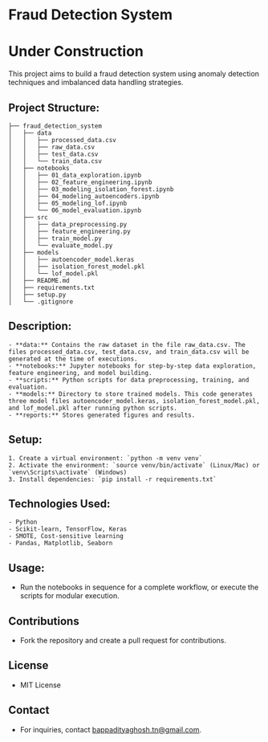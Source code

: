 # Fraud Detection System

# Under Construction

This project aims to build a fraud detection system using anomaly detection techniques and imbalanced data handling strategies.

## Project Structure:

```
├── fraud_detection_system
│   ├── data
│   │   ├── processed_data.csv
│   │   ├── raw_data.csv
│   │   ├── test_data.csv
│   │   └── train_data.csv
│   ├── notebooks
│   │   ├── 01_data_exploration.ipynb
│   │   ├── 02_feature_engineering.ipynb
│   │   ├── 03_modeling_isolation_forest.ipynb
│   │   ├── 04_modeling_autoencoders.ipynb
│   │   ├── 05_modeling_lof.ipynb
│   │   └── 06_model_evaluation.ipynb
│   ├── src
│   │   ├── data_preprocessing.py
│   │   ├── feature_engineering.py
│   │   ├── train_model.py
│   │   └── evaluate_model.py
│   ├── models
│   │   ├── autoencoder_model.keras
│   │   ├── isolation_forest_model.pkl
│   │   └── lof_model.pkl
│   ├── README.md
│   ├── requirements.txt
│   ├── setup.py
│   └── .gitignore
```

## Description:
```
- **data:** Contains the raw dataset in the file raw_data.csv. The files processed_data.csv, test_data.csv, and train_data.csv will be generated at the time of executions.
- **notebooks:** Jupyter notebooks for step-by-step data exploration, feature engineering, and model building.
- **scripts:** Python scripts for data preprocessing, training, and evaluation.
- **models:** Directory to store trained models. This code generates three model files autoencoder_model.keras, isolation_forest_model.pkl, and lof_model.pkl after running python scripts.
- **reports:** Stores generated figures and results.
```

## Setup:
```
1. Create a virtual environment: `python -m venv venv`
2. Activate the environment: `source venv/bin/activate` (Linux/Mac) or `venv\Scripts\activate` (Windows)
3. Install dependencies: `pip install -r requirements.txt`
```

## Technologies Used:
```
- Python
- Scikit-learn, TensorFlow, Keras
- SMOTE, Cost-sensitive learning
- Pandas, Matplotlib, Seaborn
```

## Usage:
- Run the notebooks in sequence for a complete workflow, or execute the scripts for modular execution.

## Contributions
- Fork the repository and create a pull request for contributions.

## License
- MIT License

## Contact
- For inquiries, contact bappadityaghosh.tn@gmail.com.
